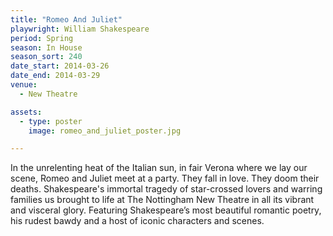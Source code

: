 ```yaml
---
title: "Romeo And Juliet"
playwright: William Shakespeare
period: Spring
season: In House
season_sort: 240
date_start: 2014-03-26
date_end: 2014-03-29
venue:
  - New Theatre

assets:
  - type: poster
    image: romeo_and_juliet_poster.jpg

---
```


In the unrelenting heat of the Italian sun, in fair Verona where we lay our scene, Romeo and Juliet meet at a party. They fall in love. They doom their deaths. Shakespeare's immortal tragedy of star-crossed lovers and warring families us brought to life at The Nottingham New Theatre in all its vibrant and visceral glory. Featuring Shakespeare’s most beautiful romantic poetry, his rudest bawdy and a host of iconic characters and scenes.

